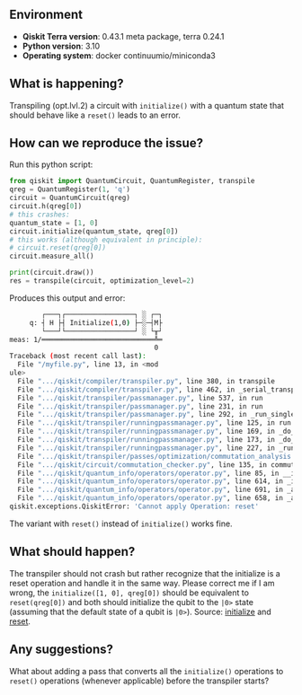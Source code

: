 ## Environment
- **Qiskit Terra version**: 0.43.1 meta package, terra 0.24.1
- **Python version**: 3.10
- **Operating system**: docker continuumio/miniconda3

## What is happening?
Transpiling (opt.lvl.2) a circuit with `initialize()` with a quantum state that should behave like a `reset()` leads to an error.

## How can we reproduce the issue?
Run this python script:

```python
from qiskit import QuantumCircuit, QuantumRegister, transpile
qreg = QuantumRegister(1, 'q')
circuit = QuantumCircuit(qreg)
circuit.h(qreg[0])
# this crashes:
quantum_state = [1, 0]
circuit.initialize(quantum_state, qreg[0])
# this works (although equivalent in principle):
# circuit.reset(qreg[0])
circuit.measure_all()

print(circuit.draw())
res = transpile(circuit, optimization_level=2)
```
Produces this output and error:
```bash
        ┌───┐┌─────────────────┐ ░ ┌─┐
     q: ┤ H ├┤ Initialize(1,0) ├─░─┤M├
        └───┘└─────────────────┘ ░ └╥┘
meas: 1/════════════════════════════╩═
                                    0
Traceback (most recent call last):
  File "/myfile.py", line 13, in <mod
ule>                                                                                                                   res = transpile(circuit, optimization_level=2)
  File ".../qiskit/compiler/transpiler.py", line 380, in transpile                                                                                                    _serial_transpile_circuit(
  File ".../qiskit/compiler/transpiler.py", line 462, in _serial_transpile_circuit                                                                                    result = pass_manager.run(circuit, callback=callback, output_name=output_name)
  File ".../qiskit/transpiler/passmanager.py", line 537, in run                                                                                                       return super().run(circuits, output_name, callback)
  File ".../qiskit/transpiler/passmanager.py", line 231, in run                                                                                                       return self._run_single_circuit(circuits, output_name, callback)
  File ".../qiskit/transpiler/passmanager.py", line 292, in _run_single_circuit                                                                                       result = running_passmanager.run(circuit, output_name=output_name, callback=callback)
  File ".../qiskit/transpiler/runningpassmanager.py", line 125, in run                                                                                                dag = self._do_pass(pass_, dag, passset.options)
  File ".../qiskit/transpiler/runningpassmanager.py", line 169, in _do_pass                                                                                           dag = self._do_pass(required_pass, dag, options)
  File ".../qiskit/transpiler/runningpassmanager.py", line 173, in _do_pass                                                                                           dag = self._run_this_pass(pass_, dag)
  File ".../qiskit/transpiler/runningpassmanager.py", line 227, in _run_this_pass                                                                                     pass_.run(FencedDAGCircuit(dag))
  File ".../qiskit/transpiler/passes/optimization/commutation_analysis.py", line 75, in run                                                                           does_commute = self.comm_checker.commute(
  File ".../qiskit/circuit/commutation_checker.py", line 135, in commute                                                                                              operator_1 = Operator(op1, input_dims=(2,) * len(qarg1), output_dims=(2,) * len(qarg1))
  File ".../qiskit/quantum_info/operators/operator.py", line 85, in __init__                                                                                          self._data = self._init_instruction(data).data
  File ".../qiskit/quantum_info/operators/operator.py", line 614, in _init_instruction                                                                                op._append_instruction(instruction)
  File ".../qiskit/quantum_info/operators/operator.py", line 691, in _append_instruction                                                                              self._append_instruction(instruction.operation, qargs=new_qargs)
  File ".../qiskit/quantum_info/operators/operator.py", line 658, in _append_instruction                                                                              raise QiskitError(f"Cannot apply Operation: {obj.name}")
qiskit.exceptions.QiskitError: 'Cannot apply Operation: reset'
```
The variant with `reset()` instead of `initialize()` works fine.

## What should happen?
The transpiler should not crash but rather recognize that the initialize is a reset operation and handle it in the same way.
Please correct me if I am wrong, the `initialize([1, 0], qreg[0])` should be equivalent to `reset(qreg[0])` and both should initialize the qubit to the `|0>` state (assuming that the default state of a qubit is `|0>`).
Source: [initialize](https://qiskit.org/documentation/stubs/qiskit.circuit.QuantumCircuit.initialize.html) and [reset](https://qiskit.org/documentation/stubs/qiskit.circuit.QuantumCircuit.reset.html).

## Any suggestions?
What about adding a pass that converts all the `initialize()` operations to `reset()` operations (whenever applicable) before the transpiler starts?